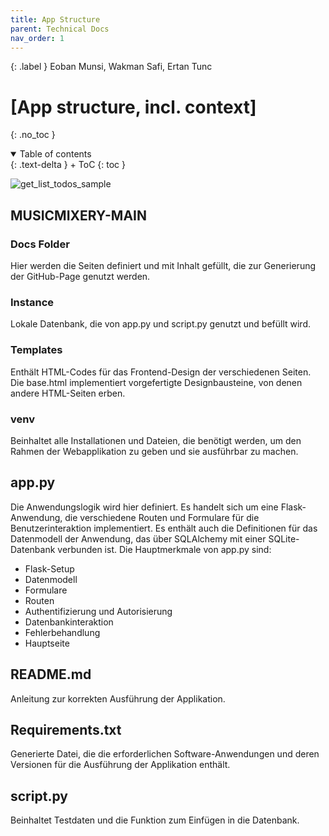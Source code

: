 ```yaml
---
title: App Structure
parent: Technical Docs
nav_order: 1
---
```


{: .label }
Eoban Munsi, Wakman Safi, Ertan Tunc

# [App structure, incl. context]
{: .no_toc }

<details open markdown="block">
{: .text-delta }
<summary>Table of contents</summary>
+ ToC
{: toc }
</details>

![get_list_todos_sample](assets/images/app_structure_MusicMixery.png)

## MUSICMIXERY-MAIN

### Docs Folder

Hier werden die Seiten definiert und mit Inhalt gefüllt, die zur Generierung der GitHub-Page genutzt werden.

### Instance

Lokale Datenbank, die von app.py und script.py genutzt und befüllt wird.

### Templates

Enthält HTML-Codes für das Frontend-Design der verschiedenen Seiten. Die base.html implementiert vorgefertigte Designbausteine, von denen andere HTML-Seiten erben.

### venv

Beinhaltet alle Installationen und Dateien, die benötigt werden, um den Rahmen der Webapplikation zu geben und sie ausführbar zu machen.

## app.py

Die Anwendungslogik wird hier definiert. Es handelt sich um eine Flask-Anwendung, die verschiedene Routen und Formulare für die Benutzerinteraktion implementiert. Es enthält auch die Definitionen für das Datenmodell der Anwendung, das über SQLAlchemy mit einer SQLite-Datenbank verbunden ist. Die Hauptmerkmale von app.py sind:

- Flask-Setup
- Datenmodell
- Formulare
- Routen
- Authentifizierung und Autorisierung
- Datenbankinteraktion
- Fehlerbehandlung
- Hauptseite

## README.md

Anleitung zur korrekten Ausführung der Applikation.

## Requirements.txt

Generierte Datei, die die erforderlichen Software-Anwendungen und deren Versionen für die Ausführung der Applikation enthält.

## script.py

Beinhaltet Testdaten und die Funktion zum Einfügen in die Datenbank.
